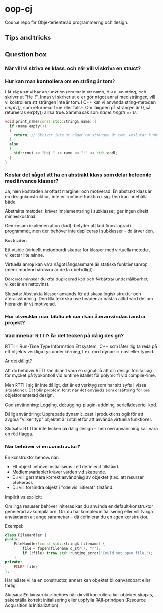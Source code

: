 # oop-cj
Course repo for Objekterienterad programmering och design.

## Tips and tricks


## Question box

### När vill vi skriva en klass, och när vill vi skriva en struct?


### Hur kan man kontrollera om en sträng är tom?
Låt säga att vi har en funktion som tar in ett namn, d.v.s. en string, och skriver ut "Hej <namn>!".
Innan vi skriver ut eller gör något annat med strängen, vill vi kontrollera att strängen inte är tom. I C++ kan vi använda string-metoden _empty()_, som returnerar true eller false. Om längden på strängen är 0, så returneras empty() alltså true. Samma sak som _name.length == 0_.
```cpp
void print_name(const std::string& name) {
  if (name.empty())
  {
    return; // Skriver inte ut något om strängen är tom. Avslutar funktionen med return;
  }
  else
  {
    std::cout << "Hej " << name << "!" << std::endl;
  }
}
```

### Kostar det något att ha en abstrakt klass som delar beteende med ärvande klasser?
Ja, men kostnaden är oftast marginell och motiverad.
En abstrakt klass är en designkonstruktion, inte en runtime-funktion i sig. Den kan innehålla både:

Abstrakta metoder: kräver implementering i subklasser, ger ingen direkt minneskostnad.

Gemensam implementation (kod): betyder att kod finns lagrad i programmet, men den behöver inte dupliceras i subklasser – de ärver den.

Kostnader:

Ett vtable (virtuellt metodbord) skapas för klasser med virtuella metoder, vilket tar lite minne.

Virtuella anrop kan vara något långsammare än statiska funktionsanrop (men i modern hårdvara är detta obetydligt).

Däremot minskar du ofta duplicerad kod och förbättrar underhållbarhet, vilket är en nettovinst.

Slutsats:
Abstrakta klasser används för att skapa logisk struktur och återanvändning. Den lilla tekniska overheaden är nästan alltid värd det om hierarkin är välmotiverad.

### Hur utvecklar man bibliotek som kan återanvändas i andra projekt?

### Vad innebär RTTI? Är det tecken på dålig design?
RTTI = Run-Time Type Information
Ett system i C++ som låter dig ta reda på ett objekts verkliga typ under körning, t.ex. med dynamic_cast eller typeid.

Är det dåligt?

Att du behöver RTTI kan ibland vara en signal på att din design förlitar sig för mycket på typkontroll vid runtime istället för polymorfi vid compile-time.

Men RTTI i sig är inte dåligt, det är ett verktyg som har sitt syfte i vissa situationer. Det blir problem först när det används som ersättning för bra objektorienterad design.

God användning:
Logging, debugging, plugin-laddning, seriell/deseriell kod.

Dålig användning:
Upprepade dynamic_cast i produktionslogik för att avgöra "vilken typ" objektet är i stället för att använda virtuella funktioner.

Slutsats:
RTTI är inte tecken på dålig design – men överanvändning kan vara en röd flagga.

### När behöver vi en constructor?
En konstruktor behövs när:
- Ett objekt behöver initialiseras i ett definierat tillstånd.
- Medlemsvariabler kräver värden vid skapande.
- Du vill garantera korrekt användning av objektet (t.ex. att resurser allokeras).
- Du vill förhindra objekt i "odelvis initierat" tillstånd.

Implicit vs explicit:

Om inga resurser behöver initieras kan du använda en default-konstruktor genererad av kompilatorn.
Om du har komplex initialisering eller vill tvinga användaren att ange parametrar – då definierar du en egen konstruktor.

Exempel:
```cpp
class FileHandler {
public:
    FileHandler(const std::string& filename) {
        file = fopen(filename.c_str(), "r");
        if (!file) throw std::runtime_error("Could not open file.");
    }
private:
    FILE* file;
};
```

Här måste vi ha en constructor, annars kan objektet bli oanvändbart eller farligt.

Slutsats:
En konstruktor behövs när du vill kontrollera hur objektet skapas, säkerställa korrekt initialisering eller uppfylla RAII-principen (Resource Acquisition Is Initialization).
